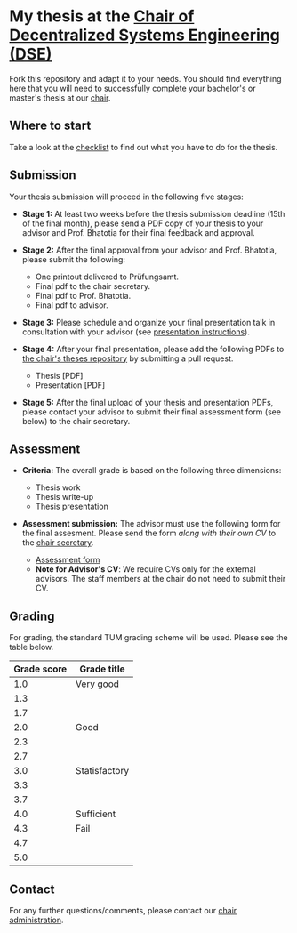# My thesis at the [Chair of Decentralized Systems Engineering (DSE)](https://dse.in.tum.de/)

Fork this repository and adapt it to your needs. You should find everything here
that you will need to successfully complete your bachelor's or master's thesis at our [chair](https://dse.in.tum.de/theses/).



## Where to start

Take a look at the [checklist](checklist.md) to find out what you have to do for
the thesis.

## Submission

Your thesis submission will proceed in the following five stages:

-  **Stage 1:** At least two weeks before the thesis submission deadline (15th of the final month), please send a PDF copy of your thesis to your advisor and Prof. Bhatotia for their final feedback and approval.

- **Stage 2:** After the final approval from your advisor and Prof. Bhatotia, please submit the following:

    * One printout delivered to Prüfungsamt.
    * Final pdf to the chair secretary.
    * Final pdf to Prof. Bhatotia.
    * Final pdf to advisor.

- **Stage 3:** Please schedule and organize your final presentation talk in consultation with your advisor (see [presentation instructions](talk/TALK-README.md)).

- **Stage 4:** After your final presentation, please add the following PDFs to [the chair's theses repository](https://github.com/TUM-DSE/theses-collection)
by submitting a pull request. 
    - Thesis [PDF]
    - Presentation [PDF]

- **Stage 5:**  After the final upload of your thesis and presentation PDFs, please contact your advisor to submit their final assessment form (see below) to the chair secretary. 

## Assessment 

- **Criteria:**  The overall grade is based on the following three dimensions:

    * Thesis work
    * Thesis write-up
    * Thesis presentation


- **Assessment submission:** The advisor must use the following form for the final assesment. Please send the form *along with their own CV* to the [chair secretary](https://dse.in.tum.de/contact/).

    * [Assessment form](https://docs.google.com/document/d/1Isy1vj3w-B3UzykZMwliBM8m0YdpLMrTRgCtAUVF0so/edit?usp=sharing) 
    * **Note for Advisor's CV**: We require CVs only for the external advisors. The staff members at the chair do not need to submit their CV.

## Grading
For grading, the standard TUM grading scheme will be used. Please see the table below.

| Grade score       | Grade title   |
|-------------------|---------------|
| 1.0               | Very good     |
| 1.3               |               |
| 1.7               |               |
| 2.0               | Good          |
| 2.3               |               |
| 2.7               |               |
| 3.0               | Statisfactory |
| 3.3               |               |
| 3.7               |               |
| 4.0               | Sufficient    |
| 4.3               | Fail          |
| 4.7               |               |
| 5.0               |               |

## Contact

For any further questions/comments, please contact our [chair administration](https://dse.in.tum.de/contact/).
